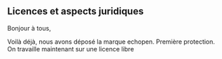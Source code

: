 ## Licences et aspects juridiques



Bonjour à tous,  
  
Voilà déjà, nous avons déposé la marque echopen. Première protection.  
On travaille maintenant sur une licence libre



